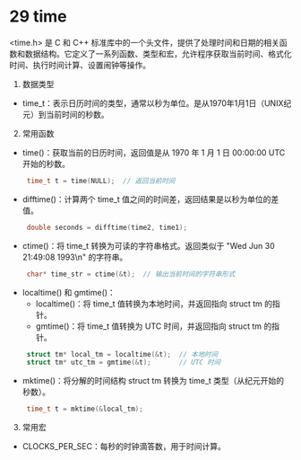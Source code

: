 # 29 time
<time.h> 是 C 和 C++ 标准库中的一个头文件，提供了处理时间和日期的相关函数和数据结构。它定义了一系列函数、类型和宏，允许程序获取当前时间、格式化时间、执行时间计算、设置闹钟等操作。

1. 数据类型
 + time_t：表示日历时间的类型，通常以秒为单位。是从1970年1月1日（UNIX纪元）到当前时间的秒数。

2. 常用函数
 + time()：获取当前的日历时间，返回值是从 1970 年 1 月 1 日 00:00:00 UTC 开始的秒数。
   ```cpp
    time_t t = time(NULL);  // 返回当前时间
   ```
 + difftime()：计算两个 time_t 值之间的时间差，返回结果是以秒为单位的差值。
   ```cpp
    double seconds = difftime(time2, time1);
   ```
 + ctime()：将 time_t 转换为可读的字符串格式。返回类似于 "Wed Jun 30 21:49:08 1993\n" 的字符串。
   ```cpp
    char* time_str = ctime(&t);  // 输出当前时间的字符串形式
   ```
 + localtime() 和 gmtime()：
   + localtime()：将 time_t 值转换为本地时间，并返回指向 struct tm 的指针。
   + gmtime()：将 time_t 值转换为 UTC 时间，并返回指向 struct tm 的指针。
   ```cpp
    struct tm* local_tm = localtime(&t);  // 本地时间
    struct tm* utc_tm = gmtime(&t);       // UTC 时间
   ```
 + mktime()：将分解的时间结构 struct tm 转换为 time_t 类型（从纪元开始的秒数）。
   ```cpp
    time_t t = mktime(&local_tm);
   ```
3. 常用宏
 + CLOCKS_PER_SEC：每秒的时钟滴答数，用于时间计算。



